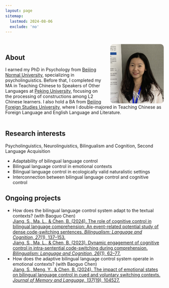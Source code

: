 ```yaml
---
layout: page
sitemap:
  lastmod: 2024-08-06
  exclude: 'no'
---
```


<br />
<!-- Profile picture -->
<img class="ProfilePic" img width="170" align="right" alt="Siyi Jiang" style="float: right; margin-left: 28px; margin-up: 30px; border-radius: 10px; background-color: rgba(255, 255, 255, 0.5);" src="pic240602.png">

## About
I earned my PhD in Psychology from [Beijing Normal University](https://en.wikipedia.org/wiki/Beijing_Normal_University), specializing in psycholinguistics. Before that, I completed my MA in Teaching Chinese to Speakers of Other Languages at [Peking University](https://en.wikipedia.org/wiki/Peking_University), focusing on the processing of constructions among L2 Chinese learners. I also hold a BA from [Beijing Foreign Studies University](https://en.wikipedia.org/wiki/Beijing_Foreign_Studies_University), where I double-majored in Teaching Chinese as Foreign Language and English Language and Literature.
<br /> <br />

## Research interests
Psycholinguistics, Neurolinguistics, Bilingualism and Cognition, Second Language Acquisition
- Adaptability of bilingual language control
- Bilingual language control in emotional contexts
- Bilingual language control in ecologically valid naturalistic settings
- Interconnection between bilingual language control and cognitive control

## Ongoing projects 
- How does the bilingual language control system adapt to the textual contexts? (with Baoguo Chen)<br>
[Jiang, S., Ma, L., & Chen, B. (2024). The role of cognitive control in bilingual language comprehension: An event-related potential study of dense code-switching sentences. *Bilingualism: Language and Cognition, 27*(1), 137–153.](https://doi.org/10.1017/S1366728923000494)<br> 
[Jiang, S., Ma, L., & Chen, B. (2023). Dynamic engagement of cognitive control in intra-sentential code-switching during comprehension. *Bilingualism: Language and Cognition, 26*(1), 62–77.](https://doi.org/10.1017/S1366728922000323)<br>
- How does the adaptive bilingual language control system operate in emotional contexts? (with Baoguo Chen)<br>
[Jiang, S., Meng, Y., & Chen, B. (2024). The impact of emotional states on bilingual language control in cued and voluntary switching contexts. *Journal of Memory and Language, 137*(19), 104527.](https://doi.org/10.1016/j.jml.2024.104527)
